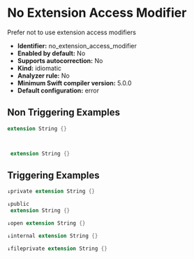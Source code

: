 # No Extension Access Modifier

Prefer not to use extension access modifiers

* **Identifier:** no_extension_access_modifier
* **Enabled by default:** No
* **Supports autocorrection:** No
* **Kind:** idiomatic
* **Analyzer rule:** No
* **Minimum Swift compiler version:** 5.0.0
* **Default configuration:** error

## Non Triggering Examples

```swift
extension String {}
```

```swift


 extension String {}
```

## Triggering Examples

```swift
↓private extension String {}
```

```swift
↓public 
 extension String {}
```

```swift
↓open extension String {}
```

```swift
↓internal extension String {}
```

```swift
↓fileprivate extension String {}
```